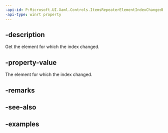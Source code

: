 ```yaml
---
-api-id: P:Microsoft.UI.Xaml.Controls.ItemsRepeaterElementIndexChangedEventArgs.Element
-api-type: winrt property
---
```


## -description

Get the element for which the index changed.

## -property-value

The element for which the index changed.

## -remarks

## -see-also

## -examples


